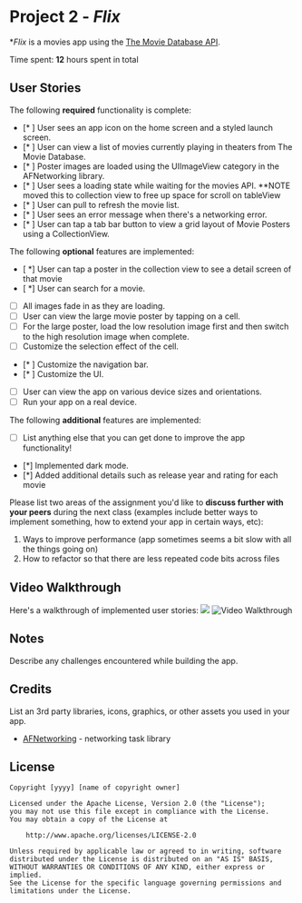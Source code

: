 # Project 2 - *Flix*

**Flix* is a movies app using the [The Movie Database API](http://docs.themoviedb.apiary.io/#).

Time spent: **12** hours spent in total

## User Stories

The following **required** functionality is complete:

- [* ] User sees an app icon on the home screen and a styled launch screen.
- [* ] User can view a list of movies currently playing in theaters from The Movie Database.
- [* ] Poster images are loaded using the UIImageView category in the AFNetworking library.
- [* ] User sees a loading state while waiting for the movies API. **NOTE moved this to collection view to free up space for scroll on tableView
- [* ] User can pull to refresh the movie list.
- [* ] User sees an error message when there's a networking error.
- [* ] User can tap a tab bar button to view a grid layout of Movie Posters using a CollectionView.

The following **optional** features are implemented:

- [ *] User can tap a poster in the collection view to see a detail screen of that movie
- [ *] User can search for a movie.
- [ ] All images fade in as they are loading.
- [ ] User can view the large movie poster by tapping on a cell.
- [ ] For the large poster, load the low resolution image first and then switch to the high resolution image when complete.
- [ ] Customize the selection effect of the cell.
- [* ] Customize the navigation bar.
- [* ] Customize the UI.
- [ ] User can view the app on various device sizes and orientations.
- [ ] Run your app on a real device.

The following **additional** features are implemented:

- [ ] List anything else that you can get done to improve the app functionality!

- [*] Implemented dark mode.
- [*] Added additional details such as release year and rating for each movie

Please list two areas of the assignment you'd like to **discuss further with your peers** during the next class (examples include better ways to implement something, how to extend your app in certain ways, etc):

1. Ways to improve performance (app sometimes seems a bit slow with all the things going on)
2. How to refactor so that there are less repeated code bits across files

## Video Walkthrough

Here's a walkthrough of implemented user stories:
<img src="FlixGif.gif">
<img src='https://imgur.com/a/FIZED46' title='Video Walkthrough' width='' alt='Video Walkthrough' />

## Notes

Describe any challenges encountered while building the app.

## Credits

List an 3rd party libraries, icons, graphics, or other assets you used in your app.

- [AFNetworking](https://github.com/AFNetworking/AFNetworking) - networking task library

## License

    Copyright [yyyy] [name of copyright owner]

    Licensed under the Apache License, Version 2.0 (the "License");
    you may not use this file except in compliance with the License.
    You may obtain a copy of the License at

        http://www.apache.org/licenses/LICENSE-2.0

    Unless required by applicable law or agreed to in writing, software
    distributed under the License is distributed on an "AS IS" BASIS,
    WITHOUT WARRANTIES OR CONDITIONS OF ANY KIND, either express or implied.
    See the License for the specific language governing permissions and
    limitations under the License.
